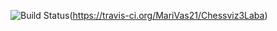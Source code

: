 ![Build Status](https://travis-ci.org/MariVas21/Chessviz3Laba.svg?branch=master)(https://travis-ci.org/MariVas21/Chessviz3Laba)
